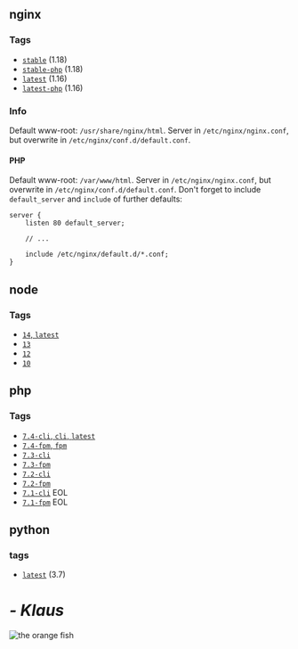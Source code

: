 ## nginx
### Tags
* [`stable`](amzn-nginx/stable/Dockerfile) (1.18)
* [`stable-php`](amzn-nginx/stable-php/Dockerfile) (1.18)
* [`latest`](amzn-nginx/latest/Dockerfile) (1.16)
* [`latest-php`](amzn-nginx/latest-php/Dockerfile) (1.16)
### Info
Default www-root: `/usr/share/nginx/html`.
Server in `/etc/nginx/nginx.conf`, but overwrite in `/etc/nginx/conf.d/default.conf`.
#### PHP
Default www-root: `/var/www/html`.
Server in `/etc/nginx/nginx.conf`, but overwrite in `/etc/nginx/conf.d/default.conf`.
Don't forget to include `default_server` and `include` of further defaults:
```
server {
    listen 80 default_server;

    // ...

    include /etc/nginx/default.d/*.conf;
}
```

## node
### Tags
* [`14`, `latest`](amzn-node/14/Dockerfile)
* [`13`](amzn-node/13/Dockerfile)
* [`12`](amzn-node/12/Dockerfile)
* [`10`](amzn-node/10/Dockerfile)

## php
### Tags
* [`7.4-cli`, `cli`, `latest`](amzn-php/7.3/cli/Dockerfile)
* [`7.4-fpm`, `fpm`](amzn-php/7.3/fpm/Dockerfile)
* [`7.3-cli`](amzn-php/7.3/cli/Dockerfile)
* [`7.3-fpm`](amzn-php/7.3/fpm/Dockerfile)
* [`7.2-cli`](amzn-php/7.2/cli/Dockerfile)
* [`7.2-fpm`](amzn-php/7.2/fpm/Dockerfile)
* [`7.1-cli`](amzn-php/7.1/cli/Dockerfile) EOL
* [`7.1-fpm`](amzn-php/7.1/fpm/Dockerfile) EOL

## python
### tags
* [`latest`](amzn-python/Dockerfile) (3.7)


# *- Klaus*
![the orange fish](https://upload.wikimedia.org/wikipedia/en/2/24/An_image_of_Klaus_Heissler_in_a_water_bowl.png)
